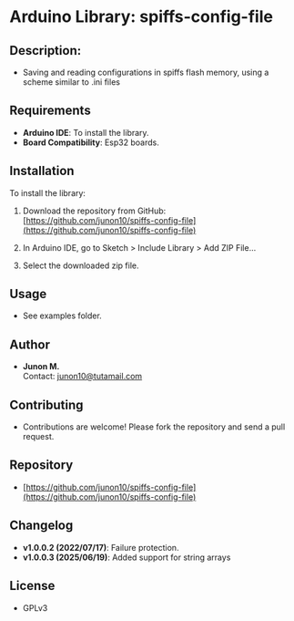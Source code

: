 # Arduino Library: spiffs-config-file

## Description:

- Saving and reading configurations in spiffs flash memory, using a scheme similar to .ini files

## Requirements

- **Arduino IDE**: To install the library.
- **Board Compatibility**: Esp32 boards.

## Installation

To install the library:

1. Download the repository from GitHub:
   [https://github.com/junon10/spiffs-config-file](https://github.com/junon10/spiffs-config-file)

2. In Arduino IDE, go to Sketch > Include Library > Add ZIP File...

3. Select the downloaded zip file.

## Usage

- See examples folder.

## Author

- **Junon M.**  
  Contact: [junon10@tutamail.com](mailto:junon10@tutamail.com)

## Contributing

- Contributions are welcome! Please fork the repository and send a pull request.

## Repository

- [https://github.com/junon10/spiffs-config-file](https://github.com/junon10/spiffs-config-file)

## Changelog

- **v1.0.0.2 (2022/07/17)**: Failure protection.
- **v1.0.0.3 (2025/06/19)**: Added support for string arrays

## License

- GPLv3

